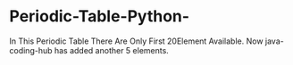 # Periodic-Table-Python-
In This Periodic Table There Are Only First 20Element Available.
Now java-coding-hub has added another 5 elements.
